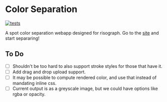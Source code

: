 Color Separation
================

[![tests](https://github.com/hafaio/color-separation/actions/workflows/node.js.yml/badge.svg)](https://github.com/hafaio/color-separation/actions/workflows/node.js.yml)

A spot color separation webapp designed for risograph. Go to the
[site](https://hafaio.github.io/color-separation) and start separaring!

To Do
-----

- [ ] Shouldn't be too hard to also support stroke styles for those that have it.
- [ ] Add drag and drop upload support.
- [ ] It may be possible to compute rendered color, and use that instead of mandating inline css.
- [ ] Current output is as a greyscale image, but we could have options like rgba or opacity.
